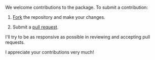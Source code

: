 We welcome contributions to the **<PACKAGE NAME>** package. To submit a contribution:

<!-- FIX LINKS WITH NEW URL -->
1.  [Fork](https://github.com/tallguyjenks/runes/fork) the repository and make your changes.

2.  Submit a [pull request](https://help.github.com/articles/using-pull-requests).

I'll try to be as responsive as possible in reviewing and accepting pull requests.

I appreciate your contributions very much!
